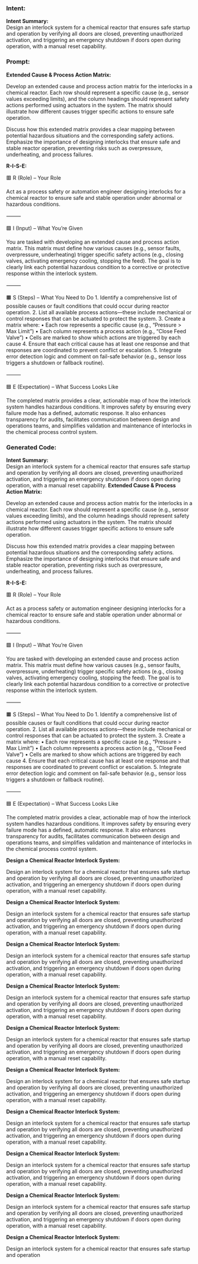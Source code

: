 ### Intent:
**Intent Summary:**  
Design an interlock system for a chemical reactor that ensures safe startup and operation by verifying all doors are closed, preventing unauthorized activation, and triggering an emergency shutdown if doors open during operation, with a manual reset capability.

### Prompt:
**Extended Cause & Process Action Matrix:**

Develop an extended cause and process action matrix for the interlocks in a chemical reactor. Each row should represent a specific cause (e.g., sensor values exceeding limits), and the column headings should represent safety actions performed using actuators in the system. The matrix should illustrate how different causes trigger specific actions to ensure safe operation.

Discuss how this extended matrix provides a clear mapping between potential hazardous situations and the corresponding safety actions. Emphasize the importance of designing interlocks that ensure safe and stable reactor operation, preventing risks such as overpressure, underheating, and process failures.

**R-I-S-E:**

🟥 R (Role) – Your Role

Act as a process safety or automation engineer designing interlocks for a chemical reactor to ensure safe and stable operation under abnormal or hazardous conditions.

⸻

🟩 I (Input) – What You’re Given

You are tasked with developing an extended cause and process action matrix. This matrix must define how various causes (e.g., sensor faults, overpressure, underheating) trigger specific safety actions (e.g., closing valves, activating emergency cooling, stopping the feed). The goal is to clearly link each potential hazardous condition to a corrective or protective response within the interlock system.

⸻

🟧 S (Steps) – What You Need to Do
	1.	Identify a comprehensive list of possible causes or fault conditions that could occur during reactor operation.
	2.	List all available process actions—these include mechanical or control responses that can be actuated to protect the system.
	3.	Create a matrix where:
	•	Each row represents a specific cause (e.g., “Pressure > Max Limit”)
	•	Each column represents a process action (e.g., “Close Feed Valve”)
	•	Cells are marked to show which actions are triggered by each cause
	4.	Ensure that each critical cause has at least one response and that responses are coordinated to prevent conflict or escalation.
	5.	Integrate error detection logic and comment on fail-safe behavior (e.g., sensor loss triggers a shutdown or fallback routine).

⸻

🟦 E (Expectation) – What Success Looks Like

The completed matrix provides a clear, actionable map of how the interlock system handles hazardous conditions. It improves safety by ensuring every failure mode has a defined, automatic response. It also enhances transparency for audits, facilitates communication between design and operations teams, and simplifies validation and maintenance of interlocks in the chemical process control system.

### Generated Code:
**Intent Summary:**  
Design an interlock system for a chemical reactor that ensures safe startup and operation by verifying all doors are closed, preventing unauthorized activation, and triggering an emergency shutdown if doors open during operation, with a manual reset capability.
**Extended Cause & Process Action Matrix:**

Develop an extended cause and process action matrix for the interlocks in a chemical reactor. Each row should represent a specific cause (e.g., sensor values exceeding limits), and the column headings should represent safety actions performed using actuators in the system. The matrix should illustrate how different causes trigger specific actions to ensure safe operation.

Discuss how this extended matrix provides a clear mapping between potential hazardous situations and the corresponding safety actions. Emphasize the importance of designing interlocks that ensure safe and stable reactor operation, preventing risks such as overpressure, underheating, and process failures.

**R-I-S-E:**

🟥 R (Role) – Your Role

Act as a process safety or automation engineer designing interlocks for a chemical reactor to ensure safe and stable operation under abnormal or hazardous conditions.

⸻

🟩 I (Input) – What You’re Given

You are tasked with developing an extended cause and process action matrix. This matrix must define how various causes (e.g., sensor faults, overpressure, underheating) trigger specific safety actions (e.g., closing valves, activating emergency cooling, stopping the feed). The goal is to clearly link each potential hazardous condition to a corrective or protective response within the interlock system.

⸻

🟧 S (Steps) – What You Need to Do
	1.	Identify a comprehensive list of possible causes or fault conditions that could occur during reactor operation.
	2.	List all available process actions—these include mechanical or control responses that can be actuated to protect the system.
	3.	Create a matrix where:
	•	Each row represents a specific cause (e.g., “Pressure > Max Limit”)
	•	Each column represents a process action (e.g., “Close Feed Valve”)
	•	Cells are marked to show which actions are triggered by each cause
	4.	Ensure that each critical cause has at least one response and that responses are coordinated to prevent conflict or escalation.
	5.	Integrate error detection logic and comment on fail-safe behavior (e.g., sensor loss triggers a shutdown or fallback routine).

⸻

🟦 E (Expectation) – What Success Looks Like

The completed matrix provides a clear, actionable map of how the interlock system handles hazardous conditions. It improves safety by ensuring every failure mode has a defined, automatic response. It also enhances transparency for audits, facilitates communication between design and operations teams, and simplifies validation and maintenance of interlocks in the chemical process control system.

**Design a Chemical Reactor Interlock System:**

Design an interlock system for a chemical reactor that ensures safe startup and operation by verifying all doors are closed, preventing unauthorized activation, and triggering an emergency shutdown if doors open during operation, with a manual reset capability.

**Design a Chemical Reactor Interlock System:**

Design an interlock system for a chemical reactor that ensures safe startup and operation by verifying all doors are closed, preventing unauthorized activation, and triggering an emergency shutdown if doors open during operation, with a manual reset capability.

**Design a Chemical Reactor Interlock System:**

Design an interlock system for a chemical reactor that ensures safe startup and operation by verifying all doors are closed, preventing unauthorized activation, and triggering an emergency shutdown if doors open during operation, with a manual reset capability.

**Design a Chemical Reactor Interlock System:**

Design an interlock system for a chemical reactor that ensures safe startup and operation by verifying all doors are closed, preventing unauthorized activation, and triggering an emergency shutdown if doors open during operation, with a manual reset capability.

**Design a Chemical Reactor Interlock System:**

Design an interlock system for a chemical reactor that ensures safe startup and operation by verifying all doors are closed, preventing unauthorized activation, and triggering an emergency shutdown if doors open during operation, with a manual reset capability.

**Design a Chemical Reactor Interlock System:**

Design an interlock system for a chemical reactor that ensures safe startup and operation by verifying all doors are closed, preventing unauthorized activation, and triggering an emergency shutdown if doors open during operation, with a manual reset capability.

**Design a Chemical Reactor Interlock System:**

Design an interlock system for a chemical reactor that ensures safe startup and operation by verifying all doors are closed, preventing unauthorized activation, and triggering an emergency shutdown if doors open during operation, with a manual reset capability.

**Design a Chemical Reactor Interlock System:**

Design an interlock system for a chemical reactor that ensures safe startup and operation by verifying all doors are closed, preventing unauthorized activation, and triggering an emergency shutdown if doors open during operation, with a manual reset capability.

**Design a Chemical Reactor Interlock System:**

Design an interlock system for a chemical reactor that ensures safe startup and operation by verifying all doors are closed, preventing unauthorized activation, and triggering an emergency shutdown if doors open during operation, with a manual reset capability.

**Design a Chemical Reactor Interlock System:**

Design an interlock system for a chemical reactor that ensures safe startup and operation
